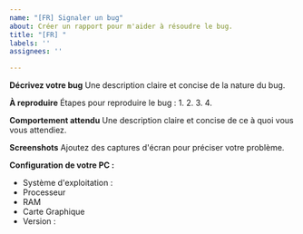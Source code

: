 ```yaml
---
name: "[FR] Signaler un bug"
about: Créer un rapport pour m'aider à résoudre le bug.
title: "[FR] "
labels: ''
assignees: ''

---
```


**Décrivez votre bug**
Une description claire et concise de la nature du bug.

**À reproduire**
Étapes pour reproduire le bug :
1. 
2. 
3. 
4. 

**Comportement attendu**
Une description claire et concise de ce à quoi vous vous attendiez.

**Screenshots**
Ajoutez des captures d'écran pour préciser votre problème.

**Configuration de votre PC :**
 - Système d'exploitation :
 - Processeur
 - RAM
 - Carte Graphique
 - Version :
